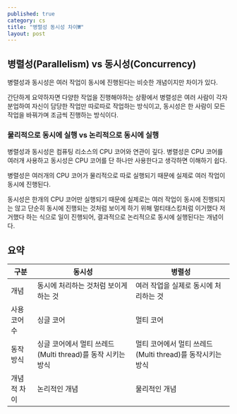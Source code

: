 ```yaml
---
published: true
category: cs
title: "병렬성 동시성 차이₩"
layout: post
---
```


## 병렬성(Parallelism) vs 동시성(Concurrency)

병렬성과 동시성은 여러 작업이 동시에 진행된다는 비슷한 개념이지만 차이가 있다.

간단하게 요약하자면 다양한 작업을 진행해야하는 상황에서 병렬성은 여러 사람이 각자 분업하여 자신이 담당한 작업만 따로따로 작업하는 방식이고, 동시성은 한 사람이 모든 작업을 바꿔가며 조금씩 진행하는 방식이다.



### 물리적으로 동시에 실행 vs 논리적으로 동시에 실행

병렬성과 동시성은 컴퓨팅 리소스의 CPU 코어와 연관이 깊다. 병렬성은 CPU 코어를 여러개 사용하고 동시성은 CPU 코어를 단 하나만 사용한다고 생각하면 이해하기 쉽다.

병렬성은 여러개의 CPU 코어가 물리적으로 따로 실행되기 때문에 실제로 여러 작업이 동시에 진행된다.

동시성은 한개의 CPU 코어만 실행되기 때문에 실제로는 여러 작업이 동시에 진행되지는 않고 단순히 동시에 진행되는 것처럼 보이게 하기 위해 멀티태스킹처럼 이거했다 저거했다 하는 식으로 일이 진행되어, 결과적으로 논리적으로 동시에 실행된다는 개념이다.


## 요약

|구분	|동시성|	병렬성|
|------|---|---|
|개념	|동시에 처리하는 것처럼 보이게 하는 것	|여러 작업을 실제로 동시에 처리하는 것|
|사용 코어 수	|싱글 코어	|멀티 코어|
|동작 방식	|싱글 코어에서 멀티 쓰레드(Multi thread)를 동작 시키는 방식	|멀티 코어에서 멀티 쓰레드(Multi thread)를 동작시키는 방식|
|개념적 차이	|논리적인 개념	|물리적인 개념|